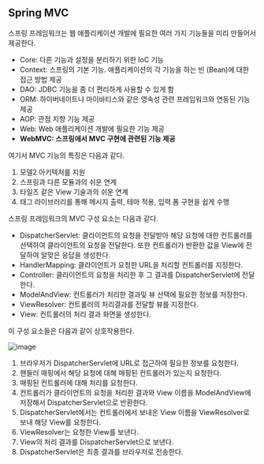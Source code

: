 ## Spring MVC

스프링 프레임워크는 웹 애플리케이션 개발에 필요한 여러 가지 기능들을 미리 만들어서 제공한다.

- Core: 다른 기능과 설정을 분리하기 위한 IoC 기능
- Context: 스프링의 기본 기능. 애플리케이션의 각 기능을 하는 빈 (Bean)에 대한 접근 방법 제공
- DAO: JDBC 기능을 좀 더 편리하게 사용할 수 있게 함
- ORM: 하이버네이트나 마이바티스와 같은 영속성 관련 프레임워크와 연동된 기능 제공
- AOP: 관점 지향 기능 제공
- Web: Web 애플리케이션 개발에 필요한 기능 제공
- <b>WebMVC: 스프링에서 MVC 구현에 관련된 기능 제공</b>

여기서 MVC 기능의 특징은 다음과 같다.

1. 모델2 아키텍처를 지원
2. 스프링과 다른 모듈과의 쉬운 연계
3. 타일즈 같은 View 기술과의 쉬운 연계
4. 태그 라이브러리를 통해 메시지 출력, 테마 적용, 입력 폼 구현을 쉽게 수행

스프링 프레임워크의 MVC 구성 요소는 다음과 같다.

- DispatcherServlet: 클라이언트의 요청을 전달받아 해당 요청에 대한 컨트롤러를 선택하여 클라이언트의 요청을 전달한다. 또한 컨트롤러가 반환한 값을 View에 전달하여 알맞은 응답을 생성한다.
- HandlerMapping: 클라이언트가 요청한 URL을 처리할 컨트롤러를 지정한다.
- Controller: 클라이언트의 요청을 처리한 후 그 결과를 DispatcherServlet에 전달한다.
- ModelAndView: 컨트롤러가 처리한 결과및 뷰 선택에 필요한 정보를 저장한다.
- ViewResolver: 컨트롤러의 처리결과를 전달할 뷰를 지정한다.
- View: 컨트롤러의 처리 결과 화면을 생성한다.

이 구성 요소들은 다음과 같이 상호작용한다.

![image](https://github.com/yumalg12/tech-study/assets/134472216/49f5b012-cd6c-4f21-88e2-74c4be61bf27)

1. 브라우저가 DispatcherServlet에 URL로 접근하여 필요한 정보를 요청한다.
2. 핸들러 매핑에서 해당 요청에 대해 매핑된 컨트롤러가 있는지 요청한다.
3. 매핑된 컨트롤러에 대해 처리를 요청한다.
4. 컨트롤러가 클라이언트의 요청을 처리한 결과와 View 이름을 ModelAndView에 저장해서 DispatcherServlet으로 반환한다.
5. DispatcherServlet에서는 컨트롤러에서 보내온 View 이름을 ViewResolver로 보내 해당 View를 요청한다.
6. ViewResolver는 요청한 View를 보낸다.
7. View의 처리 결과를 DispatcherServlet으로 보낸다.
8. DispatcherServlet은 최종 결과를 브라우저로 전송한다.
